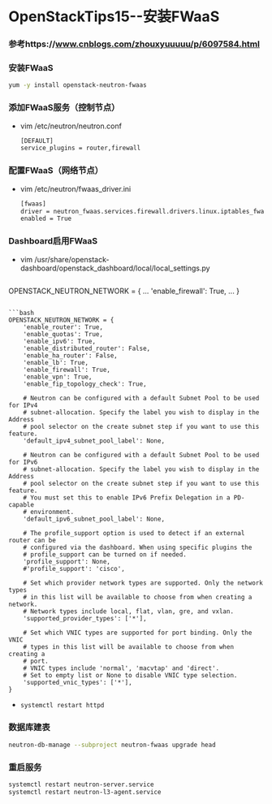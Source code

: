 # OpenStackTips15--安装FWaaS

### 参考https://www.cnblogs.com/zhouxyuuuuu/p/6097584.html

### 安装FWaaS

```bash
yum -y install openstack-neutron-fwaas
```

### 添加FWaaS服务（控制节点）

+ vim /etc/neutron/neutron.conf

  ```bash
  [DEFAULT]
  service_plugins = router,firewall
  ```

### 配置FWaaS（网络节点）

+ vim /etc/neutron/fwaas_driver.ini

  ```bash
  [fwaas]
  driver = neutron_fwaas.services.firewall.drivers.linux.iptables_fwaas.IptablesFwaasDriver
  enabled = True
  ```

### Dashboard启用FWaaS

+ vim /usr/share/openstack-dashboard/openstack_dashboard/local/local_settings.py

  ```bash
OPENSTACK_NEUTRON_NETWORK = {
      ...
      'enable_firewall': True,
      ...
  }
  ```
  
  ```bash
  OPENSTACK_NEUTRON_NETWORK = {
      'enable_router': True,
      'enable_quotas': True,
      'enable_ipv6': True,
      'enable_distributed_router': False,
      'enable_ha_router': False,
      'enable_lb': True,
      'enable_firewall': True,
      'enable_vpn': True,
      'enable_fip_topology_check': True,
  
      # Neutron can be configured with a default Subnet Pool to be used for IPv4
      # subnet-allocation. Specify the label you wish to display in the Address
      # pool selector on the create subnet step if you want to use this feature.
      'default_ipv4_subnet_pool_label': None,
  
      # Neutron can be configured with a default Subnet Pool to be used for IPv6
      # subnet-allocation. Specify the label you wish to display in the Address
      # pool selector on the create subnet step if you want to use this feature.
      # You must set this to enable IPv6 Prefix Delegation in a PD-capable
      # environment.
      'default_ipv6_subnet_pool_label': None,
  
      # The profile_support option is used to detect if an external router can be
      # configured via the dashboard. When using specific plugins the
      # profile_support can be turned on if needed.
      'profile_support': None,
      #'profile_support': 'cisco',
  
      # Set which provider network types are supported. Only the network types
      # in this list will be available to choose from when creating a network.
      # Network types include local, flat, vlan, gre, and vxlan.
      'supported_provider_types': ['*'],
  
      # Set which VNIC types are supported for port binding. Only the VNIC
      # types in this list will be available to choose from when creating a
      # port.
      # VNIC types include 'normal', 'macvtap' and 'direct'.
      # Set to empty list or None to disable VNIC type selection.
      'supported_vnic_types': ['*'],
  }
  ```

+ ```bash
  systemctl restart httpd
  ```

### 数据库建表

```bash
neutron-db-manage --subproject neutron-fwaas upgrade head
```

### 重启服务

```bash
systemctl restart neutron-server.service
systemctl restart neutron-l3-agent.service
```



